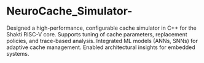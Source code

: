 # NeuroCache_Simulator-
Designed a high-performance, configurable cache simulator in C++ for the Shakti RISC-V core. Supports tuning of cache parameters, replacement policies, and trace-based analysis. Integrated ML models (ANNs, SNNs) for adaptive cache management. Enabled architectural insights for embedded systems.

